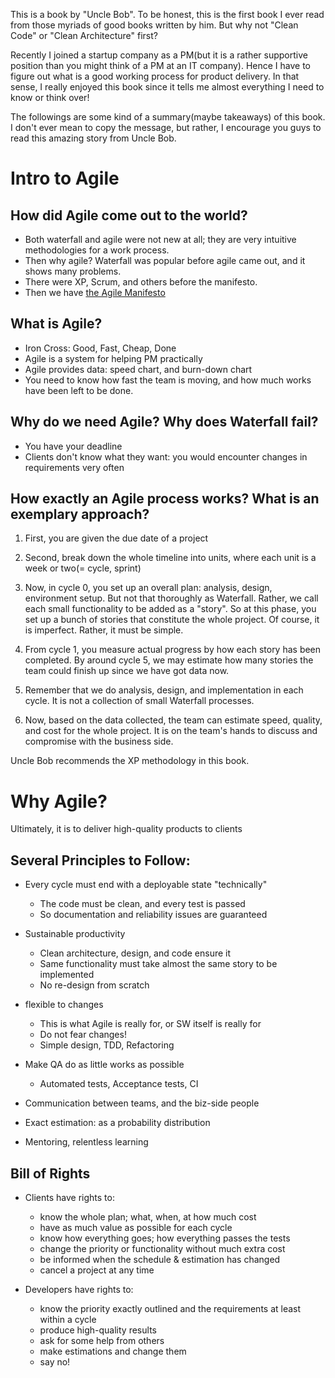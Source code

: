 This is a book by "Uncle Bob". To be honest, this is the first book I ever read from those myriads of good books written by him. 
But why not "Clean Code" or "Clean Architecture" first?

Recently I joined a startup company as a PM(but it is a rather supportive position than you might think of a PM at an IT company). 
Hence I have to figure out what is a good working process for product delivery. 
In that sense, I really enjoyed this book since it tells me almost everything I need to know or think over!

The followings are some kind of a summary(maybe takeaways) of this book.
I don't ever mean to copy the message, but rather, I encourage you guys to read this amazing story from Uncle Bob.

# Intro to Agile

## How did Agile come out to the world?

- Both waterfall and agile were not new at all; they are 
very intuitive methodologies for a work process.
- Then why agile? Waterfall was popular before agile came out, and it shows many problems. 
- There were XP, Scrum, and others before the manifesto.
- Then we have [the Agile Manifesto](https://agilemanifesto.org/)

## What is Agile?

- Iron Cross: Good, Fast, Cheap, Done
- Agile is a system for helping PM practically
- Agile provides data: speed chart, and burn-down chart 
- You need to know how fast the team is moving, and how much works have been left to be done.

## Why do we need Agile? Why does Waterfall fail?

- You have your deadline
- Clients don't know what they want: you would encounter changes in requirements very often

## How exactly an Agile process works? What is an exemplary approach?

1. First, you are given the due date of a project

2. Second, break down the whole timeline into units, where each unit is a week or two(= cycle, sprint)

3. Now, in cycle 0, you set up an overall plan: analysis, design, environment setup. But not that thoroughly as Waterfall. Rather, we call each small functionality to be added as a "story". So at this phase, you set up a bunch of stories that constitute the whole project. Of course, it is imperfect. Rather, it must be simple. 

4. From cycle 1, you measure actual progress by how each story has been completed. By around cycle 5, we may estimate how many stories the team could finish up since we have got data now.

5. Remember that we do analysis, design, and implementation in each cycle. It is not a collection of small Waterfall processes.

6. Now, based on the data collected, the team can estimate speed, quality, and cost for the whole project. It is on the team's hands to discuss and compromise with the business side.

Uncle Bob recommends the XP methodology in this book.

# Why Agile?

Ultimately, it is to deliver high-quality products to clients

## Several Principles to Follow:

- Every cycle must end with a deployable state "technically"
  - The code must be clean, and every test is passed
  - So documentation and reliability issues are guaranteed

- Sustainable productivity
  - Clean architecture, design, and code ensure it
  - Same functionality must take almost the same story to be implemented
  - No re-design from scratch

- flexible to changes
  - This is what Agile is really for, or SW itself is really for
  - Do not fear changes! 
  - Simple design, TDD, Refactoring

- Make QA do as little works as possible
  - Automated tests, Acceptance tests, CI

- Communication between teams, and the biz-side people

- Exact estimation: as a probability distribution

- Mentoring, relentless learning


## Bill of Rights

- Clients have rights to:
  - know the whole plan; what, when, at how much cost
  - have as much value as possible for each cycle
  - know how everything goes; how everything passes the tests
  - change the priority or functionality without much extra cost
  - be informed when the schedule & estimation has changed
  - cancel a project at any time

- Developers have rights to:
  - know the priority exactly outlined and the requirements at least within a cycle
  - produce high-quality results
  - ask for some help from others
  - make estimations and change them
  - say no!

